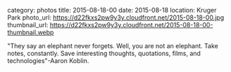 category: photos 
title: 2015-08-18-00
date: 2015-08-18
location: Kruger Park
photo_url: https://d22fkxs2pw9y3y.cloudfront.net/2015-08-18-00.jpg
thumbnail_url: https://d22fkxs2pw9y3y.cloudfront.net/2015-08-18-00-thumbnail.webp

"They say an elephant never forgets. Well, you are not an elephant. Take notes, constantly. Save interesting thoughts, quotations, films,  and technologies"-Aaron Koblin.          